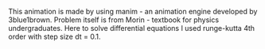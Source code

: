 This animation is made by using manim - an animation engine developed by 3blue1brown. Problem itself is from Morin - textbook for physics undergraduates. Here to solve differential equations I used runge-kutta 4th order with step size dt = 0.1. 
